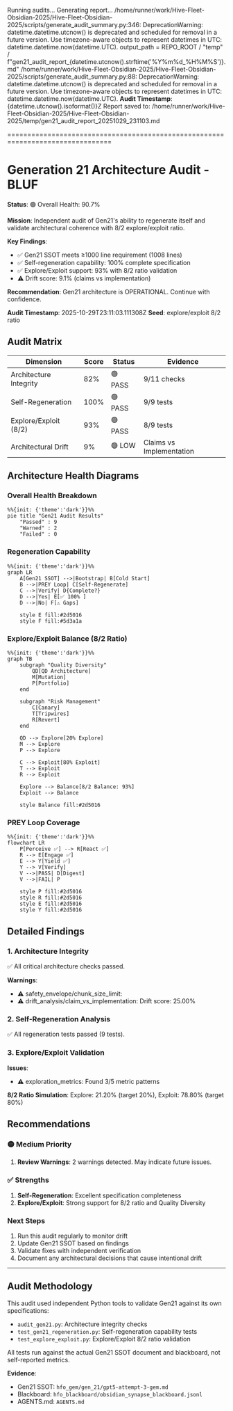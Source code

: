 Running audits...
Generating report...
/home/runner/work/Hive-Fleet-Obsidian-2025/Hive-Fleet-Obsidian-2025/scripts/generate_audit_summary.py:346: DeprecationWarning: datetime.datetime.utcnow() is deprecated and scheduled for removal in a future version. Use timezone-aware objects to represent datetimes in UTC: datetime.datetime.now(datetime.UTC).
  output_path = REPO_ROOT / "temp" / f"gen21_audit_report_{datetime.utcnow().strftime('%Y%m%d_%H%M%S')}.md"
/home/runner/work/Hive-Fleet-Obsidian-2025/Hive-Fleet-Obsidian-2025/scripts/generate_audit_summary.py:88: DeprecationWarning: datetime.datetime.utcnow() is deprecated and scheduled for removal in a future version. Use timezone-aware objects to represent datetimes in UTC: datetime.datetime.now(datetime.UTC).
  **Audit Timestamp**: {datetime.utcnow().isoformat()}Z
Report saved to: /home/runner/work/Hive-Fleet-Obsidian-2025/Hive-Fleet-Obsidian-2025/temp/gen21_audit_report_20251029_231103.md

================================================================================
# Generation 21 Architecture Audit - BLUF

**Status**: 🟢 Overall Health: 90.7%

**Mission**: Independent audit of Gen21's ability to regenerate itself and validate architectural coherence with 8/2 explore/exploit ratio.

**Key Findings**:
- ✅ Gen21 SSOT meets ≥1000 line requirement (1008 lines)
- ✅ Self-regeneration capability: 100% complete specification
- ✅ Explore/Exploit support: 93% with 8/2 ratio validation
- ⚠️  Drift score: 9.1% (claims vs implementation)

**Recommendation**: Gen21 architecture is OPERATIONAL. Continue with confidence.

**Audit Timestamp**: 2025-10-29T23:11:03.111308Z
**Seed**: explore/exploit 8/2 ratio


## Audit Matrix

| Dimension | Score | Status | Evidence |
|-----------|-------|--------|----------|
| Architecture Integrity | 82% | 🟢 PASS | 9/11 checks |
| Self-Regeneration | 100% | 🟢 PASS | 9/9 tests |
| Explore/Exploit (8/2) | 93% | 🟢 PASS | 8/9 tests |
| Architectural Drift | 9% | 🟢 LOW | Claims vs Implementation |


## Architecture Health Diagrams

### Overall Health Breakdown
```mermaid
%%{init: {'theme':'dark'}}%%
pie title "Gen21 Audit Results"
    "Passed" : 9
    "Warned" : 2
    "Failed" : 0
```

### Regeneration Capability
```mermaid
%%{init: {'theme':'dark'}}%%
graph LR
    A[Gen21 SSOT] -->|Bootstrap| B[Cold Start]
    B -->|PREY Loop| C[Self-Regenerate]
    C -->|Verify| D{Complete?}
    D -->|Yes| E[✅ 100% ]
    D -->|No| F[⚠️ Gaps]
    
    style E fill:#2d5016
    style F fill:#5d3a1a
```

### Explore/Exploit Balance (8/2 Ratio)
```mermaid
%%{init: {'theme':'dark'}}%%
graph TB
    subgraph "Quality Diversity"
        QD[QD Architecture]
        M[Mutation]
        P[Portfolio]
    end
    
    subgraph "Risk Management"
        C[Canary]
        T[Tripwires]
        R[Revert]
    end
    
    QD --> Explore[20% Explore]
    M --> Explore
    P --> Explore
    
    C --> Exploit[80% Exploit]
    T --> Exploit
    R --> Exploit
    
    Explore --> Balance[8/2 Balance: 93%]
    Exploit --> Balance
    
    style Balance fill:#2d5016
```

### PREY Loop Coverage
```mermaid
%%{init: {'theme':'dark'}}%%
flowchart LR
    P[Perceive ✅] --> R[React ✅]
    R --> E[Engage ✅]
    E --> Y[Yield ✅]
    Y --> V[Verify]
    V -->|PASS| D[Digest]
    V -->|FAIL| P
    
    style P fill:#2d5016
    style R fill:#2d5016
    style E fill:#2d5016
    style Y fill:#2d5016
```


## Detailed Findings

### 1. Architecture Integrity

✅ All critical architecture checks passed.

**Warnings**:
- ⚠️  safety_envelope/chunk_size_limit: 
- ⚠️  drift_analysis/claim_vs_implementation: Drift score: 25.00%

### 2. Self-Regeneration Analysis

✅ All regeneration tests passed (9 tests).

### 3. Explore/Exploit Validation

**Issues**:
- ⚠️ exploration_metrics: Found 3/5 metric patterns

**8/2 Ratio Simulation**: Explore: 21.20% (target 20%), Exploit: 78.80% (target 80%)


## Recommendations


### 🟡 Medium Priority
1. **Review Warnings**: 2 warnings detected. May indicate future issues.

### ✅ Strengths
1. **Self-Regeneration**: Excellent specification completeness
2. **Explore/Exploit**: Strong support for 8/2 ratio and Quality Diversity

### Next Steps
1. Run this audit regularly to monitor drift
2. Update Gen21 SSOT based on findings
3. Validate fixes with independent verification
4. Document any architectural decisions that cause intentional drift

---

## Audit Methodology

This audit used independent Python tools to validate Gen21 against its own specifications:
- `audit_gen21.py`: Architecture integrity checks
- `test_gen21_regeneration.py`: Self-regeneration capability tests
- `test_explore_exploit.py`: Explore/Exploit 8/2 ratio validation

All tests run against the actual Gen21 SSOT document and blackboard, not self-reported metrics.

**Evidence**:
- Gen21 SSOT: `hfo_gem/gen_21/gpt5-attempt-3-gem.md`
- Blackboard: `hfo_blackboard/obsidian_synapse_blackboard.jsonl`
- AGENTS.md: `AGENTS.md`

